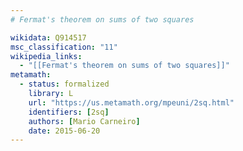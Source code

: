 ```yaml
---
# Fermat's theorem on sums of two squares

wikidata: Q914517
msc_classification: "11"
wikipedia_links:
  - "[[Fermat's theorem on sums of two squares]]"
metamath:
  - status: formalized
    library: L
    url: "https://us.metamath.org/mpeuni/2sq.html"
    identifiers: [2sq]
    authors: [Mario Carneiro]
    date: 2015-06-20
---
```


